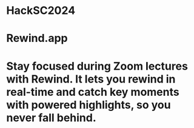 # HackSC2024

# Rewind.app
# Stay focused during Zoom lectures with Rewind. It lets you rewind in real-time and catch key moments with powered highlights, so you never fall behind.
